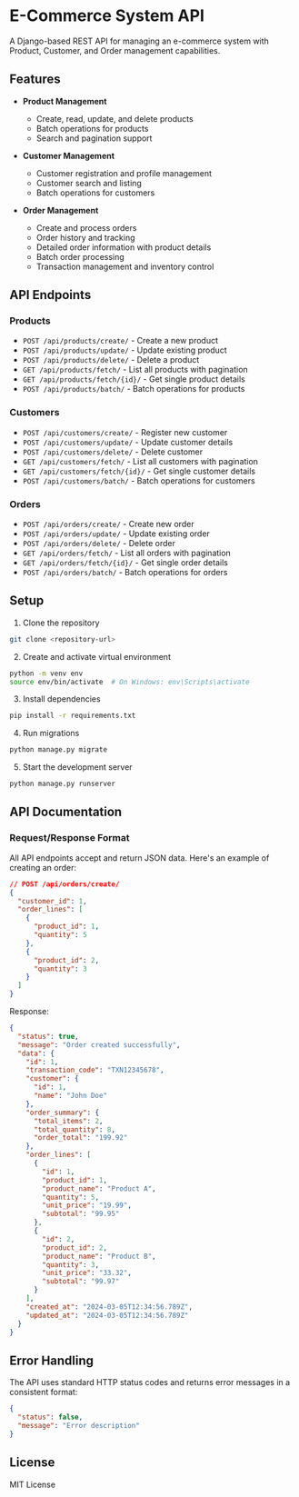 # E-Commerce System API

A Django-based REST API for managing an e-commerce system with Product, Customer, and Order management capabilities.

## Features

- **Product Management**

  - Create, read, update, and delete products
  - Batch operations for products
  - Search and pagination support

- **Customer Management**

  - Customer registration and profile management
  - Customer search and listing
  - Batch operations for customers

- **Order Management**
  - Create and process orders
  - Order history and tracking
  - Detailed order information with product details
  - Batch order processing
  - Transaction management and inventory control

## API Endpoints

### Products

- `POST /api/products/create/` - Create a new product
- `POST /api/products/update/` - Update existing product
- `POST /api/products/delete/` - Delete a product
- `GET /api/products/fetch/` - List all products with pagination
- `GET /api/products/fetch/{id}/` - Get single product details
- `POST /api/products/batch/` - Batch operations for products

### Customers

- `POST /api/customers/create/` - Register new customer
- `POST /api/customers/update/` - Update customer details
- `POST /api/customers/delete/` - Delete customer
- `GET /api/customers/fetch/` - List all customers with pagination
- `GET /api/customers/fetch/{id}/` - Get single customer details
- `POST /api/customers/batch/` - Batch operations for customers

### Orders

- `POST /api/orders/create/` - Create new order
- `POST /api/orders/update/` - Update existing order
- `POST /api/orders/delete/` - Delete order
- `GET /api/orders/fetch/` - List all orders with pagination
- `GET /api/orders/fetch/{id}/` - Get single order details
- `POST /api/orders/batch/` - Batch operations for orders

## Setup

1. Clone the repository

```bash
git clone <repository-url>
```

2. Create and activate virtual environment

```bash
python -m venv env
source env/bin/activate  # On Windows: env\Scripts\activate
```

3. Install dependencies

```bash
pip install -r requirements.txt
```

4. Run migrations

```bash
python manage.py migrate
```

5. Start the development server

```bash
python manage.py runserver
```

## API Documentation

### Request/Response Format

All API endpoints accept and return JSON data. Here's an example of creating an order:

```json
// POST /api/orders/create/
{
  "customer_id": 1,
  "order_lines": [
    {
      "product_id": 1,
      "quantity": 5
    },
    {
      "product_id": 2,
      "quantity": 3
    }
  ]
}
```

Response:

```json
{
  "status": true,
  "message": "Order created successfully",
  "data": {
    "id": 1,
    "transaction_code": "TXN12345678",
    "customer": {
      "id": 1,
      "name": "John Doe"
    },
    "order_summary": {
      "total_items": 2,
      "total_quantity": 8,
      "order_total": "199.92"
    },
    "order_lines": [
      {
        "id": 1,
        "product_id": 1,
        "product_name": "Product A",
        "quantity": 5,
        "unit_price": "19.99",
        "subtotal": "99.95"
      },
      {
        "id": 2,
        "product_id": 2,
        "product_name": "Product B",
        "quantity": 3,
        "unit_price": "33.32",
        "subtotal": "99.97"
      }
    ],
    "created_at": "2024-03-05T12:34:56.789Z",
    "updated_at": "2024-03-05T12:34:56.789Z"
  }
}
```

## Error Handling

The API uses standard HTTP status codes and returns error messages in a consistent format:

```json
{
  "status": false,
  "message": "Error description"
}
```

## License

MIT License
